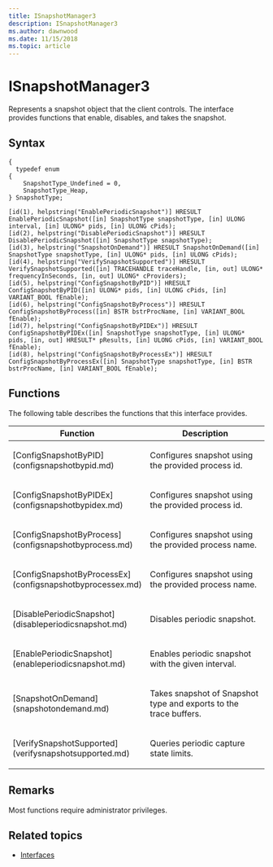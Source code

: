 ```yaml
---
title: ISnapshotManager3
description: ISnapshotManager3
ms.author: dawnwood
ms.date: 11/15/2018
ms.topic: article
---
```


# ISnapshotManager3
Represents a snapshot object that the client controls. The interface provides functions that enable, disables, and takes the snapshot. 
## Syntax

```
{
  typedef enum
{
    SnapshotType_Undefined = 0,
    SnapshotType_Heap,
} SnapshotType;

[id(1), helpstring("EnablePeriodicSnapshot")] HRESULT EnablePeriodicSnapshot([in] SnapshotType snapshotType, [in] ULONG interval, [in] ULONG* pids, [in] ULONG cPids);
[id(2), helpstring("DisablePeriodicSnapshot")] HRESULT DisablePeriodicSnapshot([in] SnapshotType snapshotType);
[id(3), helpstring("SnapshotOnDemand")] HRESULT SnapshotOnDemand([in] SnapshotType snapshotType, [in] ULONG* pids, [in] ULONG cPids);
[id(4), helpstring("VerifySnapshotSupported")] HRESULT VerifySnapshotSupported([in] TRACEHANDLE traceHandle, [in, out] ULONG* frequencyInSeconds, [in, out] ULONG* cProviders);
[id(5), helpstring("ConfigSnapshotByPID")] HRESULT ConfigSnapshotByPID([in] ULONG* pids, [in] ULONG cPids, [in] VARIANT_BOOL fEnable);
[id(6), helpstring("ConfigSnapshotByProcess")] HRESULT ConfigSnapshotByProcess([in] BSTR bstrProcName, [in] VARIANT_BOOL fEnable);
[id(7), helpstring("ConfigSnapshotByPIDEx")] HRESULT ConfigSnapshotByPIDEx([in] SnapshotType snapshotType, [in] ULONG* pids, [in, out] HRESULT* pResults, [in] ULONG cPids, [in] VARIANT_BOOL fEnable);
[id(8), helpstring("ConfigSnapshotByProcessEx")] HRESULT ConfigSnapshotByProcessEx([in] SnapshotType snapshotType, [in] BSTR bstrProcName, [in] VARIANT_BOOL fEnable);
```

## Functions

The following table describes the functions that this interface provides.

<table>
<colgroup>
<col width="50%" />
<col width="50%" />
</colgroup>
<thead>
<tr class="header">
<th>Function</th>
<th>Description</th>
</tr>
</thead>
<tbody>
<tr class="odd">
<td><p>[ConfigSnapshotByPID](configsnapshotbypid.md)</p></td>
<td><p>Configures snapshot using the provided process id.</p></td>
</tr>
<tr class="odd">
<td><p>[ConfigSnapshotByPIDEx](configsnapshotbypidex.md)</p></td>
<td><p>Configures snapshot using the provided process id.</p></td>
</tr>
<tr class="even">
<td><p>[ConfigSnapshotByProcess](configsnapshotbyprocess.md)</p></td>
<td><p>Configures snapshot using the provided process name.</p></td>
</tr>
<tr class="even">
<td><p>[ConfigSnapshotByProcessEx](configsnapshotbyprocessex.md)</p></td>
<td><p>Configures snapshot using the provided process name.</p></td>
</tr>
<tr class="even">
<td><p>[DisablePeriodicSnapshot](disableperiodicsnapshot.md)</p></td>
<td><p>Disables periodic snapshot.</p></td>
</tr>
<tr class="odd">
<td><p>[EnablePeriodicSnapshot](enableperiodicsnapshot.md)</p></td>
<td><p>Enables periodic snapshot with the given interval.</p></td>
</tr>
<tr class="odd">
<td><p>[SnapshotOnDemand](snapshotondemand.md)</p></td>
<td><p>Takes snapshot of Snapshot type and exports to the trace buffers.</p></td>
</tr>
<tr class="even">
<td><p>[VerifySnapshotSupported](verifysnapshotsupported.md)</p></td>
<td><p>Queries periodic capture state limits.</p></td>
</tr>

</tbody>
</table>

## Remarks

Most functions require administrator privileges.

## Related topics

* [Interfaces](interfaces-wprcontrol.md)